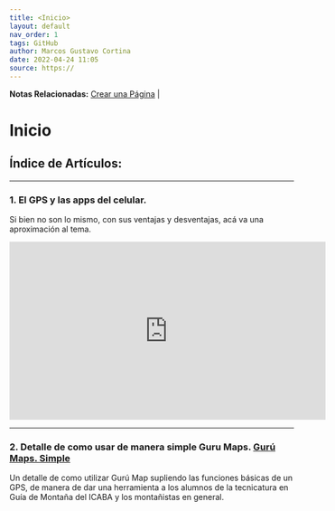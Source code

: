 ```yaml
---
title: <Inicio>
layout: default
nav_order: 1
tags: GitHub
author: Marcos Gustavo Cortina
date: 2022-04-24 11:05
source: https://
---
```

**Notas Relacionadas:** 
[Crear una Página](Crear-una-pagina.md) |


# Inicio
## Índice de Artículos:
---
### 1. El GPS y las apps del celular.
Si bien no son lo mismo, con sus ventajas y desventajas, acá va una aproximación al tema.

<iframe width="560" height="315" src="https://www.youtube.com/embed/VA5nY60uvW0" title="YouTube video player" frameborder="0" allow="accelerometer; autoplay; clipboard-write; encrypted-media; gyroscope; picture-in-picture" allowfullscreen></iframe>


---
### 2. Detalle de como usar de manera simple  Guru Maps. [Gurú Maps. Simple](GuruMaps.md)
Un detalle de como utilizar Gurú Map supliendo las funciones básicas de un GPS, de manera de dar una herramienta a los alumnos de la tecnicatura en Guía de Montaña del ICABA y los montañistas en general.




